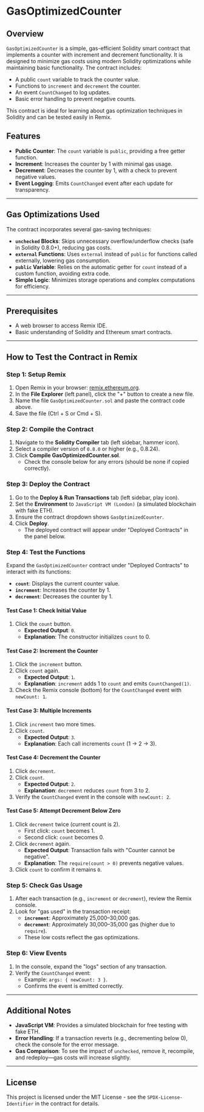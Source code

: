 # GasOptimizedCounter

## Overview

`GasOptimizedCounter` is a simple, gas-efficient Solidity smart contract that implements a counter with increment and decrement functionality. It is designed to minimize gas costs using modern Solidity optimizations while maintaining basic functionality. The contract includes:

- A public `count` variable to track the counter value.
- Functions to `increment` and `decrement` the counter.
- An event `CountChanged` to log updates.
- Basic error handling to prevent negative counts.

This contract is ideal for learning about gas optimization techniques in Solidity and can be tested easily in Remix.

## Features

- **Public Counter**: The `count` variable is `public`, providing a free getter function.
- **Increment**: Increases the counter by 1 with minimal gas usage.
- **Decrement**: Decreases the counter by 1, with a check to prevent negative values.
- **Event Logging**: Emits `CountChanged` event after each update for transparency.

---

## Gas Optimizations Used

The contract incorporates several gas-saving techniques:

- **`unchecked` Blocks**: Skips unnecessary overflow/underflow checks (safe in Solidity 0.8.0+), reducing gas costs.
- **`external` Functions**: Uses `external` instead of `public` for functions called externally, lowering gas consumption.
- **`public` Variable**: Relies on the automatic getter for `count` instead of a custom function, avoiding extra code.
- **Simple Logic**: Minimizes storage operations and complex computations for efficiency.

---

## Prerequisites

- A web browser to access Remix IDE.
- Basic understanding of Solidity and Ethereum smart contracts.

---

## How to Test the Contract in Remix

### Step 1: Setup Remix

1. Open Remix in your browser: [remix.ethereum.org](https://remix.ethereum.org).
2. In the **File Explorer** (left panel), click the "+" button to create a new file.
3. Name the file `GasOptimizedCounter.sol` and paste the contract code above.
4. Save the file (Ctrl + S or Cmd + S).

### Step 2: Compile the Contract

1. Navigate to the **Solidity Compiler** tab (left sidebar, hammer icon).
2. Select a compiler version of `0.8.0` or higher (e.g., 0.8.24).
3. Click **Compile GasOptimizedCounter.sol**.
   - Check the console below for any errors (should be none if copied correctly).

### Step 3: Deploy the Contract

1. Go to the **Deploy & Run Transactions** tab (left sidebar, play icon).
2. Set the **Environment** to `JavaScript VM (London)` (a simulated blockchain with fake ETH).
3. Ensure the contract dropdown shows `GasOptimizedCounter`.
4. Click **Deploy**.
   - The deployed contract will appear under "Deployed Contracts" in the panel below.

### Step 4: Test the Functions

Expand the `GasOptimizedCounter` contract under "Deployed Contracts" to interact with its functions:

- **`count`**: Displays the current counter value.
- **`increment`**: Increases the counter by 1.
- **`decrement`**: Decreases the counter by 1.

#### Test Case 1: Check Initial Value

1. Click the `count` button.
   - **Expected Output**: `0`.
   - **Explanation**: The constructor initializes `count` to 0.

#### Test Case 2: Increment the Counter

1. Click the `increment` button.
2. Click `count` again.
   - **Expected Output**: `1`.
   - **Explanation**: `increment` adds 1 to `count` and emits `CountChanged(1)`.
3. Check the Remix console (bottom) for the `CountChanged` event with `newCount: 1`.

#### Test Case 3: Multiple Increments

1. Click `increment` two more times.
2. Click `count`.
   - **Expected Output**: `3`.
   - **Explanation**: Each call increments `count` (1 → 2 → 3).

#### Test Case 4: Decrement the Counter

1. Click `decrement`.
2. Click `count`.
   - **Expected Output**: `2`.
   - **Explanation**: `decrement` reduces `count` from 3 to 2.
3. Verify the `CountChanged` event in the console with `newCount: 2`.

#### Test Case 5: Attempt Decrement Below Zero

1. Click `decrement` twice (current count is 2).
   - First click: `count` becomes 1.
   - Second click: `count` becomes 0.
2. Click `decrement` again.
   - **Expected Output**: Transaction fails with "Counter cannot be negative".
   - **Explanation**: The `require(count > 0)` prevents negative values.
3. Click `count` to confirm it remains `0`.

### Step 5: Check Gas Usage

1. After each transaction (e.g., `increment` or `decrement`), review the Remix console.
2. Look for "gas used" in the transaction receipt:
   - **`increment`**: Approximately 25,000–30,000 gas.
   - **`decrement`**: Approximately 30,000–35,000 gas (higher due to `require`).
   - These low costs reflect the gas optimizations.

### Step 6: View Events

1. In the console, expand the "logs" section of any transaction.
2. Verify the `CountChanged` event:
   - Example: `args: { newCount: 3 }`.
   - Confirms the event is emitted correctly.

---

## Additional Notes

- **JavaScript VM**: Provides a simulated blockchain for free testing with fake ETH.
- **Error Handling**: If a transaction reverts (e.g., decrementing below 0), check the console for the error message.
- **Gas Comparison**: To see the impact of `unchecked`, remove it, recompile, and redeploy—gas costs will increase slightly.

---

## License

This project is licensed under the MIT License - see the `SPDX-License-Identifier` in the contract for details.
